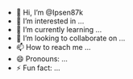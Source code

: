 - 👋 Hi, I’m @Ipsen87k
- 👀 I’m interested in ...
- 🌱 I’m currently learning ...
- 💞️ I’m looking to collaborate on ...
- 📫 How to reach me ...
- 😄 Pronouns: ...
- ⚡ Fun fact: ...

<!---
Ipsen87k/Ipsen87k is a ✨ special ✨ repository because its `README.md` (this file) appears on your GitHub profile.
You can click the Preview link to take a look at your changes.
--->
